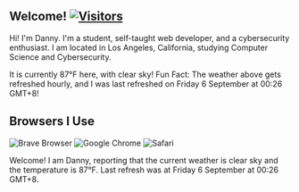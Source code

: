<h2>Welcome! <a href="https://github.com/garcia-danny"> 
<img src="https://visitor-badge.laobi.icu/badge?page_id=garcia-danny" alt="Visitors"></a></h2>

Hi! I'm Danny. I'm a student, self-taught web developer, and a cybersecurity enthusiast.
I am located in Los Angeles, California, studying Computer Science and Cybersecurity.

It is currently 87°F here, with clear sky!
Fun Fact: The weather above gets refreshed hourly, and I was last refreshed on Friday 6 September at 00:26 GMT+8!

<h2>Browsers I Use</h2>
<img src="https://img.shields.io/badge/Brave-FB542B?style=for-the-badge&logo=Brave&logoColor=white" alt="Brave Browser"/> 
<img src="https://img.shields.io/badge/Google%20Chrome-4285F4?style=for-the-badge&logo=GoogleChrome&logoColor=white" alt="Google Chrome"/>
<img src="https://img.shields.io/badge/Safari-000000?style=for-the-badge&logo=Safari&logoColor=white" alt="Safari"/>

<p>Welcome! I am Danny, reporting that the current weather is clear sky and the temperature is 87°F.
Last refresh was at Friday 6 September at 00:26 GMT+8.</p>
